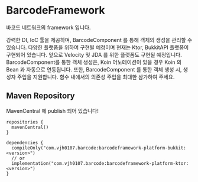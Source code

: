 # BarcodeFramework
바코드 네트워크의 framework 입니다.

강력한 DI, IoC 툴을 제공하며, BarcodeComponent 를 통해 객체의 생성을 관리할 수 있습니다.
다양한 플랫폼을 위하여 구현될 예정이며 현재는 Ktor, BukkitAPI 플랫폼이 구현되어 있습니다. 앞으로 Velocity 및 JDA 를 위한 플랫폼도 구현될 예정입니다.
BarcodeComponent를 통한 객체 생성은, Koin 어노테이션이 있을 경우 Koin 의 Bean 과 자동으로 연동됩니다.
또한, BarcodeComponent 를 통한 객체 생성 시, 생성자 주입을 지원합니다. 함수 내에서의 의존성 주입을 최대한 삼가하여 주세요.

## Maven Repository

MavenCentral 에 publish 되어 있습니다!

```
repositories {
  mavenCentral()
}

dependencies {
  compileOnly("com.vjh0107.barcode:barcodeframework-platform-bukkit:<version>")
  // or
  implementation("com.vjh0107.barcode:barcodeframework-platform-ktor:<version>")
}
```
